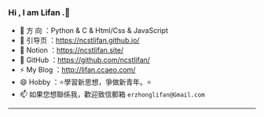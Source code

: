 ### Hi , I am Lifan .👋
- 🌱 方  向   ：Python & C & Html/Css & JavaScript
- 🌱 引导页   ：https://ncstlifan.github.io/ 
- 🤔 Notion   ：https://ncstlifan.site/
- 🔭 GitHub   ：https://github.com/ncstlifan/
- ⚡ My Blog  ：http://lifan.ccaeo.com/
- 😄 Hobby    ：⭐學習新思想，爭做新青年。⭐
- 📫 如果您想聯係我，歡迎致信郵箱 `erzhonglifan@Gmail.com  `

---

